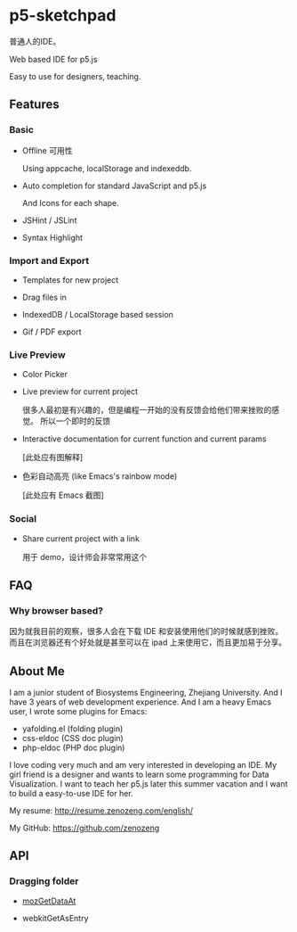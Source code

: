 # p5-sketchpad

普通人的IDE。

Web based IDE for p5.js

Easy to use for designers, teaching.

## Features

### Basic

- Offline 可用性

    Using appcache, localStorage and indexeddb.

- Auto completion for standard JavaScript and p5.js

    And Icons for each shape.

- JSHint / JSLint

- Syntax Highlight

### Import and Export

- Templates for new project

- Drag files in

- IndexedDB / LocalStorage based session

- Gif / PDF export

### Live Preview

- Color Picker

- Live preview for current project

    很多人最初是有兴趣的，但是编程一开始的没有反馈会给他们带来挫败的感觉。
    所以一个即时的反馈

- Interactive documentation for current function and current params

    [此处应有图解释]

- 色彩自动高亮 (like Emacs's rainbow mode)

    [此处应有 Emacs 截图]

### Social

- Share current project with a link

    用于 demo，设计师会非常常用这个

## FAQ

### Why browser based?

因为就我目前的观察，很多人会在下载 IDE 和安装使用他们的时候就感到挫败。
而且在浏览器还有个好处就是甚至可以在 ipad 上来使用它，而且更加易于分享。

## About Me

I am a junior student of Biosystems Engineering, Zhejiang University.
And I have 3 years of web development experience.
And I am a heavy Emacs user, I wrote some plugins for Emacs:
- yafolding.el (folding plugin)
- css-eldoc (CSS doc plugin)
- php-eldoc (PHP doc plugin)

I love coding very much and am very interested in developing an IDE.
My girl friend is a designer and wants to learn some programming for Data Visualization.
I want to teach her p5.js later this summer vacation and I want to build a easy-to-use IDE for her.

My resume: http://resume.zenozeng.com/english/

My GitHub: https://github.com/zenozeng

## API

### Dragging folder

- [mozGetDataAt](http://stackoverflow.com/questions/11620939/is-there-a-mozilla-equivalent-to-webkitgetasentry)

- webkitGetAsEntry
